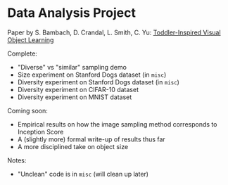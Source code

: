 # Data Analysis Project

Paper by S. Bambach, D. Crandal, L. Smith, C. Yu:
[Toddler-Inspired Visual Object Learning](http://vision.soic.indiana.edu/papers/diversity2018nips.pdf)

Complete:

* "Diverse" vs "similar" sampling demo
* Size experiment on Stanford Dogs dataset (in `misc`)
* Diversity experiment on Stanford Dogs dataset (in `misc`)
* Diversity experiment on CIFAR-10 dataset
* Diversity experiment on MNIST dataset

Coming soon:

* Empirical results on how the image sampling method corresponds to Inception Score
* A (slightly more) formal write-up of results thus far
* A more disciplined take on object size

Notes:

* "Unclean" code is in `misc` (will clean up later)